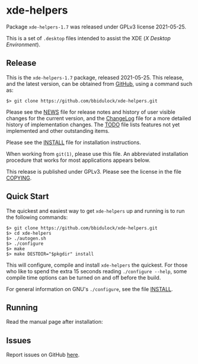 [xde-helpers -- read me first file.  2021-05-25]: #

xde-helpers
===============

Package `xde-helpers-1.7` was released under GPLv3 license 2021-05-25.

This is a set of `.desktop` files intended to assist the XDE (_X Desktop
Environment_).


Release
-------

This is the `xde-helpers-1.7` package, released 2021-05-25.  This
release, and the latest version, can be obtained from [GitHub][1], using
a command such as:

    $> git clone https://github.com/bbidulock/xde-helpers.git

Please see the [NEWS][3] file for release notes and history of user
visible changes for the current version, and the [ChangeLog][4] file for
a more detailed history of implementation changes.  The [TODO][5] file
lists features not yet implemented and other outstanding items.

Please see the [INSTALL][7] file for installation instructions.

When working from `git(1)`, please use this file.  An abbreviated
installation procedure that works for most applications appears below.

This release is published under GPLv3.  Please see the license in the
file [COPYING][9].


Quick Start
-----------

The quickest and easiest way to get `xde-helpers` up and running is to run
the following commands:

    $> git clone https://github.com/bbidulock/xde-helpers.git
    $> cd xde-helpers
    $> ./autogen.sh
    $> ./configure
    $> make
    $> make DESTDIR="$pkgdir" install

This will configure, compile and install `xde-helpers` the quickest.  For
those who like to spend the extra 15 seconds reading `./configure
--help`, some compile time options can be turned on and off before the
build.

For general information on GNU's `./configure`, see the file
[INSTALL][7].


Running
-------

Read the manual page after installation:


Issues
------

Report issues on GitHub [here][2].



[1]: https://github.com/bbidulock/xde-helpers
[2]: https://github.com/bbidulock/xde-helpers/issues
[3]: https://github.com/bbidulock/xde-helpers/blob/1.7/NEWS
[4]: https://github.com/bbidulock/xde-helpers/blob/1.7/ChangeLog
[5]: https://github.com/bbidulock/xde-helpers/blob/1.7/TODO
[6]: https://github.com/bbidulock/xde-helpers/blob/1.7/COMPLIANCE
[7]: https://github.com/bbidulock/xde-helpers/blob/1.7/INSTALL
[8]: https://github.com/bbidulock/xde-helpers/blob/1.7/LICENSE
[9]: https://github.com/bbidulock/xde-helpers/blob/1.7/COPYING

[ vim: set ft=markdown sw=4 tw=72 nocin nosi fo+=tcqlorn spell: ]: #
